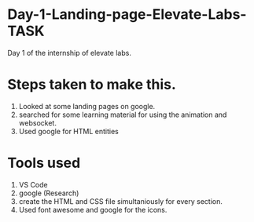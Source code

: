 # Day-1-Landing-page-Elevate-Labs-TASK
Day 1 of the internship of elevate labs.

# Steps taken to make this.
1. Looked at some landing pages on google.
2. searched for some learning material for using the animation and websocket.
3. Used google for HTML entities

# Tools used
1. VS Code
2. google (Research)
3. create the HTML and CSS file simultaniously for every section.
4. Used font awesome and google for the icons.
